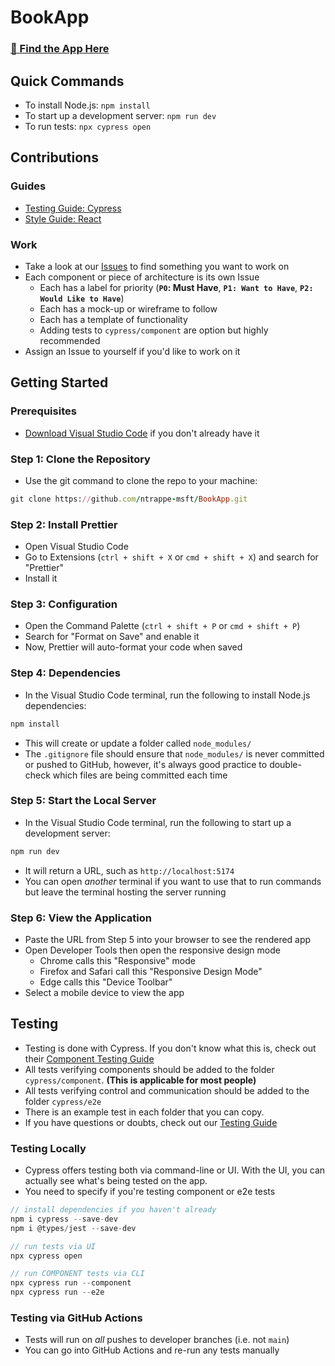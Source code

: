 # BookApp

### [🚀 Find the App Here](https://ntrappe-msft.github.io/BookApp/)

## Quick Commands

- To install Node.js: `npm install`
- To start up a development server: `npm run dev`
- To run tests: `npx cypress open`

## Contributions

### Guides

- [Testing Guide: Cypress](https://github.com/ntrappe-msft/BookApp/wiki/Testing-Guide)
- [Style Guide: React](https://github.com/ntrappe-msft/BookApp/wiki/Style-Guide)

### Work

- Take a look at our [Issues](https://github.com/ntrappe-msft/BookApp/issues) to find something you want to work on
- Each component or piece of architecture is its own Issue
  - Each has a label for priority (**`P0`: Must Have**, **`P1: Want to Have`**, **`P2: Would Like to Have`**)
  - Each has a mock-up or wireframe to follow
  - Each has a template of functionality
  - Adding tests to `cypress/component` are option but highly recommended
- Assign an Issue to yourself if you'd like to work on it

## Getting Started

### Prerequisites

- [Download Visual Studio Code](https://code.visualstudio.com/download) if you don't already have it

### Step 1: Clone the Repository

- Use the git command to clone the repo to your machine:

```ruby
git clone https://github.com/ntrappe-msft/BookApp.git
```

### Step 2: Install Prettier

- Open Visual Studio Code
- Go to Extensions (`ctrl + shift + X` or `cmd + shift + X`) and search for "Prettier"
- Install it

### Step 3: Configuration

- Open the Command Palette (`ctrl + shift + P` or `cmd + shift + P`)
- Search for "Format on Save" and enable it
- Now, Prettier will auto-format your code when saved

### Step 4: Dependencies

- In the Visual Studio Code terminal, run the following to install Node.js dependencies:

```ruby
npm install
```

- This will create or update a folder called `node_modules/`
- The `.gitignore` file should ensure that `node_modules/` is never committed or pushed to GitHub, however, it's always good practice to double-check which files are being committed each time

### Step 5: Start the Local Server

- In the Visual Studio Code terminal, run the following to start up a development server:

```ruby
npm run dev
```

- It will return a URL, such as `http://localhost:5174`
- You can open _another_ terminal if you want to use that to run commands but leave the terminal hosting the server running

### Step 6: View the Application

- Paste the URL from Step 5 into your browser to see the rendered app
- Open Developer Tools then open the responsive design mode
  - Chrome calls this "Responsive" mode
  - Firefox and Safari call this "Responsive Design Mode"
  - Edge calls this "Device Toolbar"
- Select a mobile device to view the app

## Testing

- Testing is done with Cypress. If you don't know what this is, check out their [Component Testing Guide](https://docs.cypress.io/guides/component-testing/overview)
- All tests verifying components should be added to the folder `cypress/component`. **(This is applicable for most people)**
- All tests verifying control and communication should be added to the folder `cypress/e2e`
- There is an example test in each folder that you can copy.
- If you have questions or doubts, check out our [Testing Guide](https://github.com/ntrappe-msft/BookApp/wiki/Testing-Guide)

### Testing Locally

- Cypress offers testing both via command-line or UI. With the UI, you can actually see what's being tested on the app.
- You need to specify if you're testing component or e2e tests

```javascript
// install dependencies if you haven't already
npm i cypress --save-dev
npm i @types/jest --save-dev
```

```javascript
// run tests via UI
npx cypress open
```

```javascript
// run COMPONENT tests via CLI
npx cypress run --component
npx cypress run --e2e
```

### Testing via GitHub Actions

- Tests will run on _all_ pushes to developer branches (i.e. not `main`)
- You can go into GitHub Actions and re-run any tests manually
